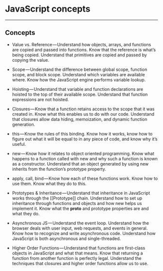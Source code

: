 # JavaScript concepts

***

## Concepts

- Value vs. Reference — Understand how objects, arrays, and functions are copied and passed into functions. Know that the reference is what’s being copied. Understand that primitives are copied and passed by copying the value.

- Scope — Understand the difference between global scope, function scope, and block scope. Understand which variables are available where. Know how the JavaScript engine performs variable lookup.

- Hoisting — Understand that variable and function declarations are hoisted to the top of their available scope. Understand that function expressions are not hoisted.

- Closures — Know that a function retains access to the scope that it was created in. Know what this enables us to do with our code. Understand that closures allow data hiding, memoization, and dynamic function generation.

- this — Know the rules of this binding. Know how it works, know how to figure out what it will be equal to in any piece of code, and know why it’s useful.

- new — Know how it relates to object oriented programming. Know what happens to a function called with new and why such a function is known as a constructor. Understand that an object generated by using new inherits from the function’s prototype property.

- apply, call, bind — Know how each of these functions work. Know how to use them. Know what they do to this.

- Prototypes & Inheritance — Understand that inheritance in JavaScript works through the [[Prototype]] chain. Understand how to set up inheritance through functions and objects and how new helps us implement it. Know what the __proto__ and prototype properties are and what they do.

- Asynchronous JS — Understand the event loop. Understand how the browser deals with user input, web requests, and events in general. Know how to recognize and write asynchronous code. Understand how JavaScript is both asynchronous and single-threaded.

- Higher Order Functions — Understand that functions are first-class objects in JavaScript and what that means. Know that returning a function from another function is perfectly legal. Understand the techniques that closures and higher order functions allow us to use.